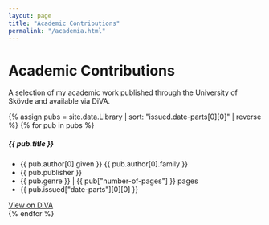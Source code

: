 ```yaml
---
layout: page
title: "Academic Contributions"
permalink: "/academia.html"
---
```



<div class="container my-5">
  <h1 class="mb-4"><i class="fas fa-graduation-cap"></i> Academic Contributions</h1>
  <p class="text-muted mb-5">A selection of my academic work published through the University of Skövde and available via DiVA.</p>

  <div class="row">
    {% assign pubs = site.data.Library | sort: "issued.date-parts[0][0]" | reverse %}
    {% for pub in pubs %}
    <div class="col-md-6 mb-4">
      <div class="card shadow-sm h-100">
        <div class="card-body">
          <h5 class="card-title">
            <i class="fas fa-book-open text-light"></i> {{ pub.title }}
          </h5>
          <ul class="list-unstyled text-muted small mb-3">
            <li><i class="fas fa-user"></i> {{ pub.author[0].given }} {{ pub.author[0].family }}</li>
            <li><i class="fas fa-university"></i> {{ pub.publisher }}</li>
            <li><i class="fas fa-file-alt"></i> {{ pub.genre }} | {{ pub["number-of-pages"] }} pages</li>
            <li><i class="far fa-calendar-alt"></i> {{ pub.issued["date-parts"][0][0] }}</li>
          </ul>
          <a href="{{ pub.URL }}" class="btn btn-sm btn-outline-primary" target="_blank">
            <i class="fas fa-external-link-alt"></i> View on DiVA
          </a>
        </div>
      </div>
    </div>
    {% endfor %}
  </div>
</div>
